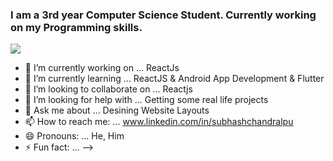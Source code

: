 ### I am a 3rd year Computer Science Student. Currently working on my Programming skills.

![](https://cdn.pixabay.com/photo/2018/03/02/15/05/office-3193372_960_720.jpg)


- 🔭 I’m currently working on ... ReactJs
- 🌱 I’m currently learning ... ReactJS & Android App Development & Flutter
- 👯 I’m looking to collaborate on ... Reactjs
- 🤔 I’m looking for help with ... Getting some real life projects
- 💬 Ask me about ... Desining Website Layouts
- 📫 How to reach me: ... www.linkedin.com/in/subhashchandralpu
- 😄 Pronouns: ... He, Him
- ⚡ Fun fact: ... 
-->
